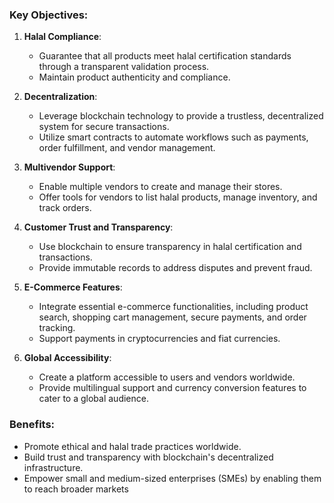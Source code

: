 ### Key Objectives:
1. **Halal Compliance**:
   - Guarantee that all products meet halal certification standards through a transparent validation process.
   - Maintain product authenticity and compliance.

2. **Decentralization**:
   - Leverage blockchain technology to provide a trustless, decentralized system for secure transactions.
   - Utilize smart contracts to automate workflows such as payments, order fulfillment, and vendor management.

3. **Multivendor Support**:
   - Enable multiple vendors to create and manage their stores.
   - Offer tools for vendors to list halal products, manage inventory, and track orders.

4. **Customer Trust and Transparency**:
   - Use blockchain to ensure transparency in halal certification and transactions.
   - Provide immutable records to address disputes and prevent fraud.

5. **E-Commerce Features**:
   - Integrate essential e-commerce functionalities, including product search, shopping cart management, secure payments, and order tracking.
   - Support payments in cryptocurrencies and fiat currencies.

6. **Global Accessibility**:
   - Create a platform accessible to users and vendors worldwide.
   - Provide multilingual support and currency conversion features to cater to a global audience.

### Benefits:
- Promote ethical and halal trade practices worldwide.
- Build trust and transparency with blockchain's decentralized infrastructure.
- Empower small and medium-sized enterprises (SMEs) by enabling them to reach broader markets
